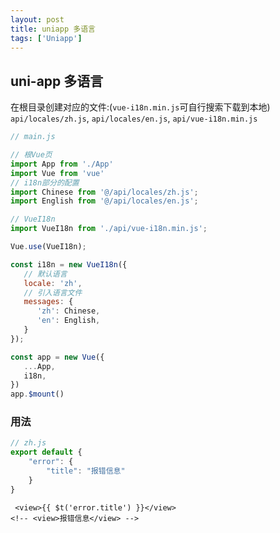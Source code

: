 ```yaml
---
layout: post
title: uniapp 多语言
tags: ['Uniapp']
---
```


## uni-app 多语言

在根目录创建对应的文件:(`vue-i18n.min.js`可自行搜索下载到本地)
`api/locales/zh.js`,
`api/locales/en.js`,
`api/vue-i18n.min.js`

```js
// main.js

// 根Vue页
import App from './App'
import Vue from 'vue'
// i18n部分的配置
import Chinese from '@/api/locales/zh.js';
import English from '@/api/locales/en.js';

// VueI18n
import VueI18n from './api/vue-i18n.min.js';

Vue.use(VueI18n);

const i18n = new VueI18n({
   // 默认语言
   locale: 'zh',
   // 引入语言文件
   messages: {
      'zh': Chinese,
      'en': English,
   }
});

const app = new Vue({
   ...App,
   i18n,
})
app.$mount()
```
### 用法
```js
// zh.js
export default {
    "error": {
        "title": "报错信息"
    }
}
```
```vue
 <view>{{ $t('error.title') }}</view>
<!-- <view>报错信息</view> -->
```
